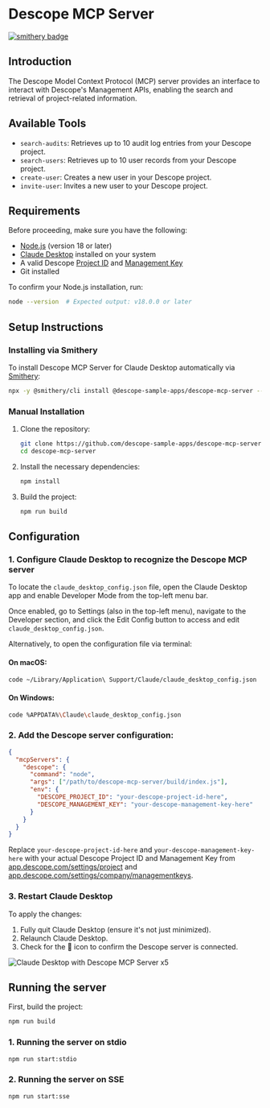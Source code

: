 # Descope MCP Server
[![smithery badge](https://smithery.ai/badge/@descope-sample-apps/descope-mcp-server)](https://smithery.ai/server/@descope-sample-apps/descope-mcp-server)

## Introduction

The Descope Model Context Protocol (MCP) server provides an interface to interact with Descope's Management APIs, enabling the search and retrieval of project-related information.

## Available Tools

- `search-audits`: Retrieves up to 10 audit log entries from your Descope project.
- `search-users`: Retrieves up to 10 user records from your Descope project.
- `create-user`: Creates a new user in your Descope project.
- `invite-user`: Invites a new user to your Descope project.

## Requirements

Before proceeding, make sure you have the following:

- [Node.js](https://nodejs.org/) (version 18 or later)
- [Claude Desktop](https://claude.ai/download) installed on your system
- A valid Descope [Project ID](https://app.descope.com/settings/project) and [Management Key](https://app.descope.com/settings/company/managementkeys)
- Git installed

To confirm your Node.js installation, run:

```bash
node --version  # Expected output: v18.0.0 or later
```

## Setup Instructions
### Installing via Smithery

To install Descope MCP Server for Claude Desktop automatically via [Smithery](https://smithery.ai/server/@descope-sample-apps/descope-mcp-server):

```bash
npx -y @smithery/cli install @descope-sample-apps/descope-mcp-server --client claude
```

### Manual Installation
1. Clone the repository:

    ```bash
    git clone https://github.com/descope-sample-apps/descope-mcp-server.git
    cd descope-mcp-server
    ```

2. Install the necessary dependencies:

    ```bash
    npm install
    ```

3. Build the project:

    ```bash
    npm run build
    ```

## Configuration

### 1. Configure Claude Desktop to recognize the Descope MCP server

To locate the `claude_desktop_config.json` file, open the Claude Desktop app and enable Developer Mode from the top-left menu bar.

Once enabled, go to Settings (also in the top-left menu), navigate to the Developer section, and click the Edit Config button to access and edit `claude_desktop_config.json`.

Alternatively, to open the configuration file via terminal:

#### On macOS:

```bash
code ~/Library/Application\ Support/Claude/claude_desktop_config.json
```

#### On Windows:

```bash
code %APPDATA%\Claude\claude_desktop_config.json
```

### 2. Add the Descope server configuration:

```json
{
  "mcpServers": {
    "descope": {
      "command": "node",
      "args": ["/path/to/descope-mcp-server/build/index.js"],
      "env": {
        "DESCOPE_PROJECT_ID": "your-descope-project-id-here",
        "DESCOPE_MANAGEMENT_KEY": "your-descope-management-key-here"
      }
    }
  }
}
```

Replace `your-descope-project-id-here` and `your-descope-management-key-here` with your actual Descope Project ID and Management Key from [app.descope.com/settings/project](https://app.descope.com/settings/project) and [app.descope.com/settings/company/managementkeys](https://app.descope.com/settings/company/managementkeys).

### 3. Restart Claude Desktop

To apply the changes:

1. Fully quit Claude Desktop (ensure it's not just minimized).
2. Relaunch Claude Desktop.
3. Check for the 🔌 icon to confirm the Descope server is connected.

![Claude Desktop with Descope MCP Server x5](https://github.com/user-attachments/assets/9cd68040-cf11-4ce2-b0ab-22f18f8fc2cb)


## Running the server

First, build the project:

```bash
npm run build
```

### 1. Running the server on stdio

```bash
npm run start:stdio
```

### 2. Running the server on SSE

```bash
npm run start:sse
```

